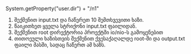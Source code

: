 System.getProperty("user.dir") + "/n1"

1. შექმენით input.txt და ჩაწერეთ 10 შემთხვევითი ხაზი.
2. წაიკითხეთ ყველა სტრიქონი input.txt ფაილიდან.
3. შექმენით root დირექტორია პროექტში io/nio-ს გამოყენებით
4. თითოეული ხაზისთვის შექმენით ქვესაქაღალდე root-ში და output.txt ფაილი მასში, სადაც ჩაწერთ ამ ხაზს.
